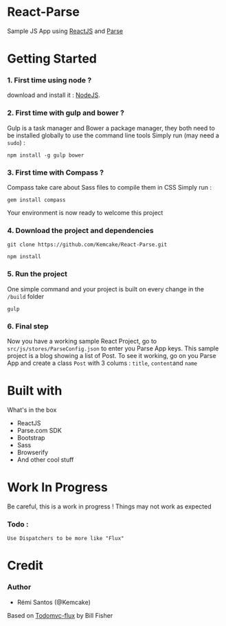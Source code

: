 React-Parse
===========

Sample JS App using [ReactJS](http://facebook.github.io/react/) and [Parse](http://parse.com/)

# Getting Started

### 1. First time using node ?
download and install it : [NodeJS](http://nodejs.org/download/).
### 2. First time with gulp and bower ?
Gulp is a task manager and Bower a package manager, they both need to be installed globally to use the command line tools
Simply run (may need a `sudo`) :
```
npm install -g gulp bower
```

### 3. First time with Compass ?
Compass take care about Sass files to compile them in CSS
Simply run :
```
gem install compass
```

Your environment is now ready to welcome this project
### 4. Download the project and dependencies
``` 
git clone https://github.com/Kemcake/React-Parse.git 
```
```
npm install
```

### 5. Run the project
One simple command and your project is built on every change in the `/build` folder 
```
gulp
```

### 6. Final step
Now you have a working sample React Project, go to `src/js/stores/ParseConfig.json` to enter you Parse App keys.
This sample project is a blog showing a list of Post. To see it working, go on you Parse App and create a class `Post` with 3 colums : `title`, `content`and `name`

# Built with 
What's in the box
* ReactJS
* Parse.com SDK
* Bootstrap
* Sass
* Browserify
* And other cool stuff

# Work In Progress
Be careful, this is a work in progress ! Things may not work as expected



### Todo :
    Use Dispatchers to be more like "Flux" 


# Credit
### Author
* Rémi Santos (@Kemcake)

Based on [Todomvc-flux](https://github.com/facebook/react/tree/master/examples/todomvc-flux) by Bill Fisher

